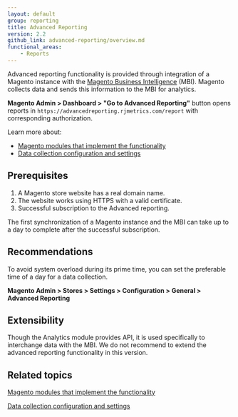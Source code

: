 ```yaml
---
layout: default
group: reporting
title: Advanced Reporting
version: 2.2
github_link: advanced-reporting/overview.md
functional_areas:
    - Reports
---
```


Advanced reporting functionality is provided through integration of a Magento instance with the [Magento Business Intelligence] (MBI).
Magento collects data and sends this information to the MBI for analytics.
 
**Magento Admin > Dashboard > "Go to Advanced Reporting"** button opens reports in  `https://advancedreporting.rjmetrics.com/report` with corresponding authorization.
 
Learn more about:

- [Magento modules that implement the functionality][modules]
- [Data collection configuration and settings][collection]

## Prerequisites

1. A Magento store website has a real domain name.
2. The website works using HTTPS with a valid certificate.
3. Successful subscription to the Advanced reporting.

<div class="bs-callout bs-callout-info" markdown="1">
The first synchronization of a Magento instance and the MBI can take up to a day to complete after the successful subscription.
</div>

## Recommendations

To avoid system overload during its prime time, you can set the preferable time of a day for a data collection.

**Magento Admin > Stores > Settings > Configuration > General > Advanced Reporting**

## Extensibility

Though the Analytics module provides API, it is used specifically to interchange data with the MBI. We do not recommend to extend the advanced reporting functionality in this version.


## Related topics

[Magento modules that implement the functionality][modules]

[Data collection configuration and settings][collection]


<!-- LINK DEFINITIONS -->

[modules]: modules.html
[collection]: data-collection.html

[Magento Business Intelligence]: https://magento.com/products/business-intelligence